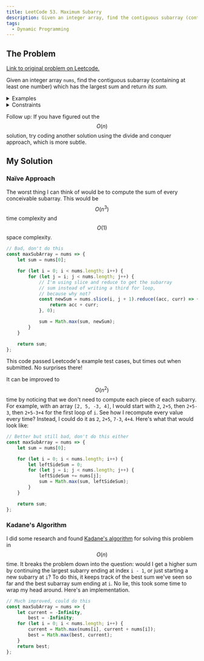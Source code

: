 ```yaml
---
title: LeetCode 53. Maximum Subarry
description: Given an integer array, find the contiguous subarray (containing at least one number) which has the largest sum and return its sum.
tags:
  - Dynamic Programming
---
```


## The Problem

[Link to original problem on Leetcode.](https://leetcode.com/problems/maximum-subarray/)

Given an integer array `nums`, find the contiguous subarray (containing at least one number) which has the largest sum and return _its sum_.

<details>
<summary>Examples</summary>

Example 1:

```
Input: nums = [-2,1,-3,4,-1,2,1,-5,4]
Output: 6
Explanation: [4,-1,2,1] has the largest sum = 6.
```

Example 2:

```
Input: nums = [1]
Output: 1
```

Example 3:

```
Input: nums = [0]
Output: 0
```

Example 4:

```
Input: nums = [-1]
Output: -1
```

Example 5:

```
Input: nums = [-100000]
Output: -100000
```

</details>

<details>
<summary>Constraints</summary>

- 1 <= `nums.length` <= 3 \* 10<sup>4</sup>
- -10<sup>5</sup> <= `nums[i]` <= 10<sup>5</sup>
</details>

Follow up: If you have figured out the $$O(n)$$ solution, try coding another solution using the divide and conquer approach, which is more subtle.

## My Solution

### Naïve Approach

The worst thing I can think of would be to compute the sum of every conceivable subarray. This would be $$O(n{^3})$$ time complexity and $$O(1)$$ space complexity.

```javascript
// Bad, don't do this
const maxSubArray = nums => {
	let sum = nums[0];

	for (let i = 0; i < nums.length; i++) {
		for (let j = i; j < nums.length; j++) {
			// I'm using slice and reduce to get the subarray
			// sum instead of writing a third for loop,
			// because why not?
			const newSum = nums.slice(i, j + 1).reduce((acc, curr) => {
				return acc + curr;
			}, 0);

			sum = Math.max(sum, newSum);
		}
	}

	return sum;
};
```

This code passed Leetcode's example test cases, but times out when submitted. No surprises there!

It can be improved to $$O(n{^2})$$ time by noticing that we don't need to compute each piece of each subarry. For example, with an array `[2, 5, -3, 4]`, I would start with `2`, `2+5`, then `2+5-3`, then `2+5-3+4` for the first loop of `i`. See how I recompute every value every time? Instead, I could do it as `2`, `2+5`, `7-3`, `4+4`. Here's what that would look like:

```javascript
// Better but still bad, don't do this either
const maxSubArray = nums => {
	let sum = nums[0];

	for (let i = 0; i < nums.length; i++) {
		let leftSideSum = 0;
		for (let j = i; j < nums.length; j++) {
			leftSideSum += nums[j];
			sum = Math.max(sum, leftSideSum);
		}
	}

	return sum;
};
```

### Kadane's Algorithm

I did some research and found [Kadane's algorithm](https://en.wikipedia.org/wiki/Maximum_subarray_problem#Kadane's_algorithm) for solving this problem in $$O(n)$$ time. It breaks the problem down into the question: would I get a higher sum by continuing the largest subarry ending at index `i - 1`, or just starting a new subarry at `i`? To do this, it keeps track of the best sum we've seen so far and the best subarray sum ending at `i`. No lie, this took some time to wrap my head around. Here's an implementation.

```javascript
// Much improved, could do this
const maxSubArray = nums => {
	let current = -Infinity,
		best = -Infinity;
	for (let i = 0; i < nums.length; i++) {
		current = Math.max(nums[i], current + nums[i]);
		best = Math.max(best, current);
	}
	return best;
};
```
